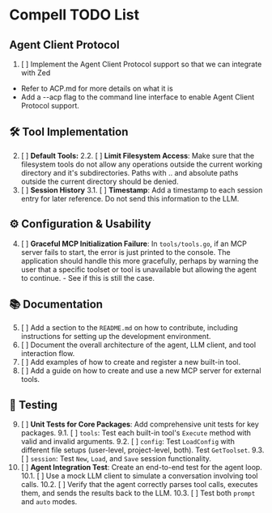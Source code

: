 # Compell TODO List

## Agent Client Protocol
1. [ ] Implement the Agent Client Protocol support so that we can integrate with Zed
 - Refer to ACP.md for more details on what it is
 - Add a --acp flag to the command line interface to enable Agent Client Protocol support.

## 🛠️ Tool Implementation

2. [ ] **Default Tools:**
    2.2. [ ] **Limit Filesystem Access**: Make sure that the filesystem tools do not allow any operations outside the current working directory and it's subdirectories. Paths with .. and absolute paths outside the current directory should be denied.
3. [ ] **Session History**
    3.1. [ ] **Timestamp**: Add a timestamp to each session entry for later reference. Do not send this information to the LLM.

## ⚙️ Configuration & Usability

4.  [ ] **Graceful MCP Initialization Failure**: In `tools/tools.go`, if an MCP server fails to start, the error is just printed to the console. The application should handle this more gracefully, perhaps by warning the user that a specific toolset or tool is unavailable but allowing the agent to continue. - See if this is still the case.

## 📚 Documentation

5.  [ ] Add a section to the `README.md` on how to contribute, including instructions for setting up the development environment.
6.  [ ] Document the overall architecture of the agent, LLM client, and tool interaction flow.
7.  [ ] Add examples of how to create and register a new built-in tool.
8.  [ ] Add a guide on how to create and use a new MCP server for external tools.

## 🧪 Testing

9.  [ ] **Unit Tests for Core Packages**: Add comprehensive unit tests for key packages.
    9.1. [ ] `tools`: Test each built-in tool's `Execute` method with valid and invalid arguments.
    9.2. [ ] `config`: Test `LoadConfig` with different file setups (user-level, project-level, both). Test `GetToolset`.
    9.3. [ ] `session`: Test `New`, `Load`, and `Save` session functionality.
10. [ ] **Agent Integration Test**: Create an end-to-end test for the agent loop.
    10.1. [ ] Use a mock LLM client to simulate a conversation involving tool calls.
    10.2. [ ] Verify that the agent correctly parses tool calls, executes them, and sends the results back to the LLM.
    10.3. [ ] Test both `prompt` and `auto` modes.
